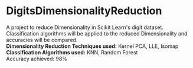 # DigitsDimensionalityReduction
A project to reduce Dimensionality in Scikit Learn's digit dataset. <br />
Classification algorithms will be applied to the reduced Dimensionality and accuracies will be compared.<br />
<b>Dimensionality Reduction Techniques used:</b> Kernel PCA, LLE, Isomap<br />
<b>Classification Algorithms used:</b> KNN, Random Forest<br />
Accuracy achieved: 98% <br />
